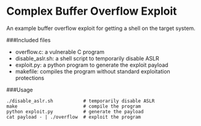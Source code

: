 # Complex Buffer Overflow Exploit

An example buffer overflow exploit for getting a shell on the target system.

###Included files

- overflow.c: a vulnerable C program
- disable_aslr.sh: a shell script to temporarily disable ASLR
- exploit.py: a python program to generate the exploit payload
- makefile: compiles the program without standard exploitation protections

###Usage
```
./disable_aslr.sh           # temporarily disable ASLR
make                        # compile the program
python exploit.py           # generate the payload
cat payload - | ./overflow  # exploit the program
```
